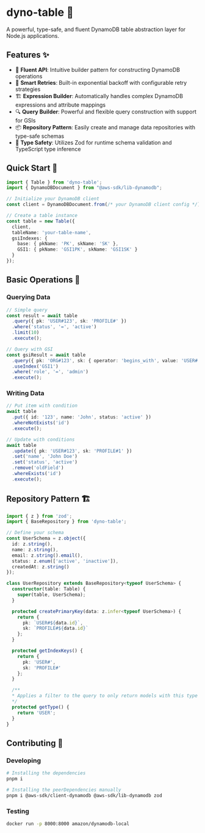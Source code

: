 # dyno-table 🚀

A powerful, type-safe, and fluent DynamoDB table abstraction layer for Node.js applications.

## Features ✨
- 🔄 **Fluent API**: Intuitive builder pattern for constructing DynamoDB operations
- 🎯 **Smart Retries**: Built-in exponential backoff with configurable retry strategies
- 🏗️ **Expression Builder**: Automatically handles complex DynamoDB expressions and attribute mappings
- 🔍 **Query Builder**: Powerful and flexible query construction with support for GSIs
- 📦 **Repository Pattern**: Easily create and manage data repositories with type-safe schemas
- 🧪 **Type Safety**: Utilizes Zod for runtime schema validation and TypeScript type inference

## Quick Start 🚀

```typescript
import { Table } from 'dyno-table';
import { DynamoDBDocument } from "@aws-sdk/lib-dynamodb";

// Initialize your DynamoDB client
const client = DynamoDBDocument.from(/* your DynamoDB client config */);

// Create a table instance
const table = new Table({
  client,
  tableName: 'your-table-name',
  gsiIndexes: {
    base: { pkName: 'PK', skName: 'SK' },
    GSI1: { pkName: 'GSI1PK', skName: 'GSI1SK' }
  }
});
```

## Basic Operations 💫

### Querying Data

```typescript
// Simple query
const result = await table
  .query({ pk: 'USER#123', sk: 'PROFILE#' })
  .where('status', '=', 'active')
  .limit(10)
  .execute();

// Query with GSI
const gsiResult = await table
  .query({ pk: 'ORG#123', sk: { operator: 'begins_with', value: 'USER#' }})
  .useIndex('GSI1')
  .where('role', '=', 'admin')
  .execute();
```

### Writing Data

```typescript
// Put item with condition
await table
  .put({ id: '123', name: 'John', status: 'active' })
  .whereNotExists('id')
  .execute();

// Update with conditions
await table
  .update({ pk: 'USER#123', sk: 'PROFILE#1' })
  .set('name', 'John Doe')
  .set('status', 'active')
  .remove('oldField')
  .whereExists('id')
  .execute();
```

## Repository Pattern 🏗️

```typescript
import { z } from 'zod';
import { BaseRepository } from 'dyno-table';

// Define your schema
const UserSchema = z.object({
  id: z.string(),
  name: z.string(),
  email: z.string().email(),
  status: z.enum(['active', 'inactive']),
  createdAt: z.string()
});

class UserRepository extends BaseRepository<typeof UserSchema> {
  constructor(table: Table) {
    super(table, UserSchema);
  }

  protected createPrimaryKey(data: z.infer<typeof UserSchema>) {
    return {
      pk: `USER#${data.id}`,
      sk: `PROFILE#${data.id}`
    };
  }

  protected getIndexKeys() {
    return {
      pk: 'USER#',
      sk: 'PROFILE#'
    };
  }

  /**
  * Applies a filter to the query to only return models with this type
  */
  protected getType() {
    return 'USER';
  }
}
```

## Contributing 🤝

### Developing

```bash
# Installing the dependencies
pnpm i

# Installing the peerDependencies manually
pnpm i @aws-sdk/client-dynamodb @aws-sdk/lib-dynamodb zod
```


### Testing

```bash
docker run -p 8000:8000 amazon/dynamodb-local
```
